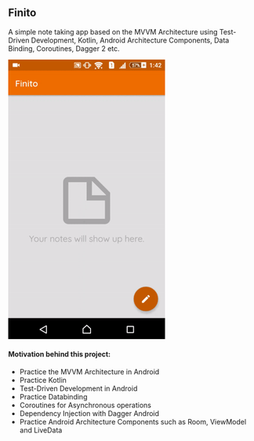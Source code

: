 ## Finito
A simple note taking app based on the MVVM Architecture using Test-Driven Development, Kotlin, Android Architecture Components, Data Binding, Coroutines, Dagger 2 etc.

<img alt="Demo" src="https://github.com/KwabenBerko/Finito/blob/master/demo.gif" width="320">


#### Motivation behind this project:

* Practice the MVVM Architecture in Android
* Practice Kotlin
* Test-Driven Development in Android
* Practice Databinding
* Coroutines for Asynchronous operations
* Dependency Injection with Dagger Android
* Practice Android Architecture Components such as Room, ViewModel and LiveData
